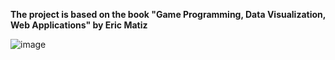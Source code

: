 **The project is based on the book "Game Programming, Data Visualization, Web Applications" by Eric Matiz**

![image](https://user-images.githubusercontent.com/115157179/213792162-0df0a9d7-42a4-4cc0-abf8-75c8344ee437.png)
